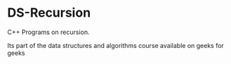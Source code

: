 # DS-Recursion
C++ Programs on recursion.

Its part of the data structures and algorithms course available on geeks for geeks
